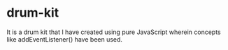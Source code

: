 # drum-kit
It is a drum kit that I have created using pure JavaScript wherein concepts like addEventListener() have been used.
